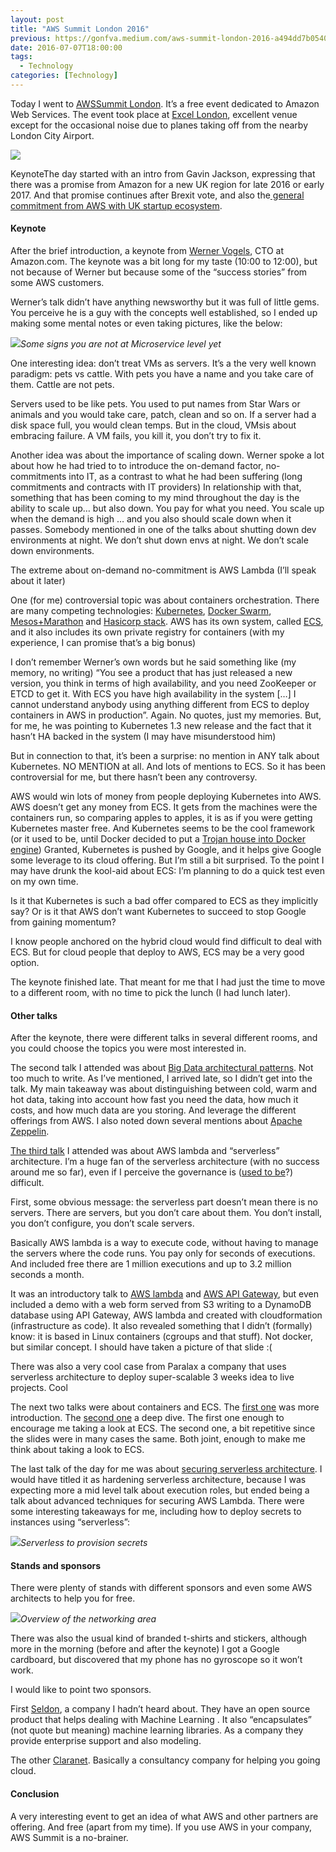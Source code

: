 ```yaml
---
layout: post
title: "AWS Summit London 2016"
previous: https://gonfva.medium.com/aws-summit-london-2016-a494dd7b0540
date: 2016-07-07T18:00:00
tags:
  - Technology
categories: [Technology]
---
```


Today I went to [AWSSummit London](https://awssummit.london/). It’s a free event dedicated to Amazon Web Services. The event took place at [Excel London](http://excel.london/), excellent venue except for the occasional noise due to planes taking off from the nearby London City Airport.

![](/img/1*rpqnIPjIYSOEGlY_9oIMQg.jpeg)

KeynoteThe day started with an intro from Gavin Jackson, expressing that there was a promise from Amazon for a new UK region for late 2016 or early 2017. And that promise continues after Brexit vote, and also the[ general commitment from AWS with UK startup ecosystem](http://www.theregister.co.uk/2016/07/07/amazon_on_brexit/).

#### Keynote

After the brief introduction, a keynote from [Werner Vogels](https://twitter.com/Werner), CTO at Amazon.com. The keynote was a bit long for my taste (10:00 to 12:00), but not because of Werner but because some of the “success stories” from some AWS customers.

Werner’s talk didn’t have anything newsworthy but it was full of little gems. You perceive he is a guy with the concepts well established, so I ended up making some mental notes or even taking pictures, like the below:

![](/img/1*9tK2MnQK0NL_eI4aA8gLaA.jpeg)_Some signs you are not at Microservice level yet_

One interesting idea: don’t treat VMs as servers. It’s a the very well known paradigm: pets vs cattle. With pets you have a name and you take care of them. Cattle are not pets.

Servers used to be like pets. You used to put names from Star Wars or animals and you would take care, patch, clean and so on. If a server had a disk space full, you would clean temps. But in the cloud, VMsis about embracing failure. A VM fails, you kill it, you don’t try to fix it.

Another idea was about the importance of scaling down. Werner spoke a lot about how he had tried to to introduce the on-demand factor, no-commitments into IT, as a contrast to what he had been suffering (long commitments and contracts with IT providers) In relationship with that, something that has been coming to my mind throughout the day is the ability to scale up… but also down. You pay for what you need. You scale up when the demand is high … and you also should scale down when it passes. Somebody mentioned in one of the talks about shutting down dev environments at night. We don’t shut down envs at night. We don’t scale down environments.

The extreme about on-demand no-commitment is AWS Lambda (I’ll speak about it later)

One (for me) controversial topic was about containers orchestration. There are many competing technologies: [Kubernetes](http://kubernetes.io/), [Docker Swarm](https://docs.docker.com/swarm/), [Mesos+Marathon](https://mesosphere.github.io/marathon/) and [Hasicorp stack](https://www.nomadproject.io/intro/vs/index.html). AWS has its own system, called [ECS](https://aws.amazon.com/ecs/getting-started/), and it also includes its own private registry for containers (with my experience, I can promise that’s a big bonus)

I don’t remember Werner’s own words but he said something like (my memory, no writing) “You see a product that has just released a new version, you think in terms of high availability, and you need ZooKeeper or ETCD to get it. With ECS you have high availability in the system […] I cannot understand anybody using anything different from ECS to deploy containers in AWS in production”. Again. No quotes, just my memories. But, for me, he was pointing to Kubernetes 1.3 new release and the fact that it hasn’t HA backed in the system (I may have misunderstood him)

But in connection to that, it’s been a surprise: no mention in ANY talk about Kubernetes. NO MENTION at all. And lots of mentions to ECS. So it has been controversial for me, but there hasn’t been any controversy.

AWS would win lots of money from people deploying Kubernetes into AWS. AWS doesn’t get any money from ECS. It gets from the machines were the containers run, so comparing apples to apples, it is as if you were getting Kubernetes master free. And Kubernetes seems to be the cool framework (or it used to be, until Docker decided to put a [Trojan house into Docker engine](https://docs.docker.com/engine/swarm/)) Granted, Kubernetes is pushed by Google, and it helps give Google some leverage to its cloud offering. But I’m still a bit surprised. To the point I may have drunk the kool-aid about ECS: I’m planning to do a quick test even on my own time.

Is it that Kubernetes is such a bad offer compared to ECS as they implicitly say? Or is it that AWS don’t want Kubernetes to succeed to stop Google from gaining momentum?

I know people anchored on the hybrid cloud would find difficult to deal with ECS. But for cloud people that deploy to AWS, ECS may be a very good option.

The keynote finished late. That meant for me that I had just the time to move to a different room, with no time to pick the lunch (I had lunch later).

#### Other talks

After the keynote, there were different talks in several different rooms, and you could choose the topics you were most interested in.

The second talk I attended was about [Big Data architectural patterns](https://awssummit.london/session/2016/c6864ede-390d-4477-bc65-ef57bd7c9f24). Not too much to write. As I’ve mentioned, I arrived late, so I didn’t get into the talk. My main takeaway was about distinguishing between cold, warm and hot data, taking into account how fast you need the data, how much it costs, and how much data are you storing. And leverage the different offerings from AWS. I also noted down several mentions about [Apache Zeppelin](https://zeppelin.apache.org/).

[The third talk](https://awssummit.london/session/2016/abb14293-271b-4b45-b52c-ca9b997556ed) I attended was about AWS lambda and “serverless” architecture. I’m a huge fan of the serverless architecture (with no success around me so far), even if I perceive the governance is ([used to be](http://serverless.com/)?) difficult.

First, some obvious message: the serverless part doesn’t mean there is no servers. There are servers, but you don’t care about them. You don’t install, you don’t configure, you don’t scale servers.

Basically AWS lambda is a way to execute code, without having to manage the servers where the code runs. You pay only for seconds of executions. And included free there are 1 million executions and up to 3.2 million seconds a month.

It was an introductory talk to [AWS lambda](https://aws.amazon.com/lambda/details/) and [AWS API Gateway](https://aws.amazon.com/api-gateway/), but even included a demo with a web form served from S3 writing to a DynamoDB database using API Gateway, AWS lambda and created with cloudformation (infrastructure as code). It also revealed something that I didn’t (formally) know: it is based in Linux containers (cgroups and that stuff). Not docker, but similar concept. I should have taken a picture of that slide :(

There was also a very cool case from Paralax a company that uses serverless architecture to deploy super-scalable 3 weeks idea to live projects. Cool

The next two talks were about containers and ECS. The [first one](https://awssummit.london/session/2016/716886b4-1bad-4ec4-9a32-0063e25e88f1) was more introduction. The [second one](https://awssummit.london/session/2016/76f8a463-f30a-455e-b817-d142afaddbd4) a deep dive. The first one enough to encourage me taking a look at ECS. The second one, a bit repetitive since the slides were in many cases the same. Both joint, enough to make me think about taking a look to ECS.

The last talk of the day for me was about [securing serverless architecture](https://awssummit.london/session/2016/c0d57c29-1990-4be8-9a87-2086d596d14a). I would have titled it as hardening serverless architecture, because I was expecting more a mid level talk about execution roles, but ended being a talk about advanced techniques for securing AWS Lambda. There were some interesting takeaways for me, including how to deploy secrets to instances using “serverless”:

![](/img/1*qtral1Pk0R0tgBeStwa03Q.jpeg)_Serverless to provision secrets_

#### Stands and sponsors

There were plenty of stands with different sponsors and even some AWS architects to help you for free.

![](/img/1*AAS6KqsF8xXpum3Ba2_usQ.jpeg)_Overview of the networking area_

There was also the usual kind of branded t-shirts and stickers, although more in the morning (before and after the keynote) I got a Google cardboard, but discovered that my phone has no gyroscope so it won’t work.

I would like to point two sponsors.

First [Seldon](http://www.seldon.io/), a company I hadn’t heard about. They have an open source product that helps dealing with Machine Learning . It also “encapsulates” (not quote but meaning) machine learning libraries. As a company they provide enterprise support and also modeling.

The other [Claranet](http://www.claranet.co.uk/). Basically a consultancy company for helping you going cloud.

#### Conclusion

A very interesting event to get an idea of what AWS and other partners are offering. And free (apart from my time). If you use AWS in your company, AWS Summit is a no-brainer.
